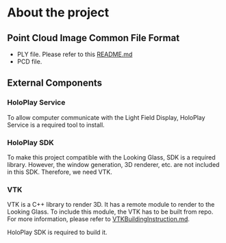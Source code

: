 # About the project
## Point Cloud Image Common File Format
- PLY file. Please refer to this [README.md](readPointCloudFile)
- PCD file. 

## External Components
### HoloPlay Service
To allow computer communicate with the Light Field Display, HoloPlay Service is a required tool to install. 

### HoloPlay SDK
To make this project compatible with the Looking Glass, SDK is a required library. However, the window generation, 3D renderer, etc. are not included in this SDK. Therefore, we need VTK. 

### VTK
VTK is a C++ library to render 3D. It has a remote module to render to the Looking Glass. To include this module, the VTK has to be built from repo. For more information, please refer to [VTKBuildingInstruction.md](VTKBuildingInstruction.md).

HoloPlay SDK is required to build it. 